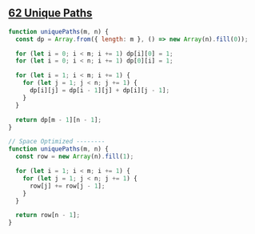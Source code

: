 ## [62 Unique Paths](https://leetcode.com/problems/unique-paths/description/)

<!-- notecardId: 1753183246134 -->

```js
function uniquePaths(m, n) {
  const dp = Array.from({ length: m }, () => new Array(n).fill(0));

  for (let i = 0; i < m; i += 1) dp[i][0] = 1;
  for (let i = 0; i < n; i += 1) dp[0][i] = 1;

  for (let i = 1; i < m; i += 1) {
    for (let j = 1; j < n; j += 1) {
      dp[i][j] = dp[i - 1][j] + dp[i][j - 1];
    }
  }

  return dp[m - 1][n - 1];
}

// Space Optimized --------
function uniquePaths(m, n) {
  const row = new Array(n).fill(1);

  for (let i = 1; i < m; i += 1) {
    for (let j = 1; j < n; j += 1) {
      row[j] += row[j - 1];
    }
  }

  return row[n - 1];
}
```
